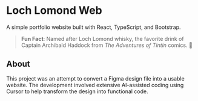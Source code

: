 # Loch Lomond Web

A simple portfolio website built with React, TypeScript, and Bootstrap.

> **Fun Fact**: Named after Loch Lomond whisky, the favorite drink of Captain Archibald Haddock from *The Adventures of Tintin* comics. 🥃

## About

This project was an attempt to convert a Figma design file into a usable website. The development involved extensive AI-assisted coding using Cursor to help transform the design into functional code.


